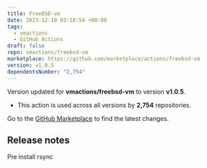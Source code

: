 ```yaml
---
title: FreeBSD-vm
date: 2023-12-10 03:18:54 +00:00
tags:
  - vmactions
  - GitHub Actions
draft: false
repo: vmactions/freebsd-vm
marketplace: https://github.com/marketplace/actions/freebsd-vm
version: v1.0.5
dependentsNumber: "2,754"
---
```



Version updated for **vmactions/freebsd-vm** to version **v1.0.5**.
- This action is used across all versions by **2,754** repositories.

Go to the [GitHub Marketplace](https://github.com/marketplace/actions/freebsd-vm) to find the latest changes.

## Release notes

Pre install rsync
